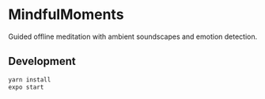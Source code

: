 # MindfulMoments

Guided offline meditation with ambient soundscapes and emotion detection.

## Development

```bash
yarn install
expo start
```
